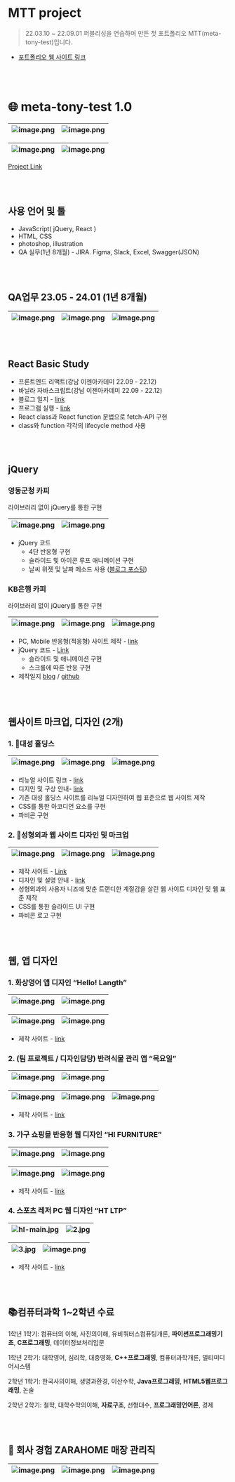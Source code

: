 # MTT project

> 22.03.10 ~ 22.09.01 퍼블리싱을 연습하며 만든 첫 포트폴리오 MTT(meta-tony-test)입니다.

- [ 포트폴리오 웹 사이트 링크](https://tony96kimsh.github.io/portfolio_v1.0/)

<br><br>

# 🌐 meta-tony-test 1.0

![image.png](imgReadMe/image%2028.png) | ![image.png](imgReadMe/image%2029.png)
--|--|

![image.png](imgReadMe/image%2030.png) | ![image.png](imgReadMe/image%2031.png)
--|--|

 [Project Link](https://tony96kimsh.github.io/portfolio_v1.0/portfolio.html)

 <br><br>

## 사용 언어 및 툴

- JavaScript( jQuery, React )
- HTML, CSS
- photoshop, illustration
- QA 실무(1년 8개월) - JIRA. Figma, Slack, Excel, Swagger(JSON)

<br><br>

## QA업무 23.05 - 24.01 (1년 8개월)

![image.png](imgReadMe/image%2033.png) | ![image.png](imgReadMe/image%2032.png) | ![image.png](imgReadMe/image%2034.png)
--|--|--|

<br><br>

## React Basic Study
- 프론트엔드 리액트(강남 이젠아카데미 22.09 - 22.12)
- 바닐라 자바스크립트(강남 이젠아카데미  22.09 - 22.12)
- 블로그 일지 - [link](https://meta-tony.tistory.com/61)
- 프로그램 실행 - [link](https://tony96kimsh.github.io/portfolio_v1.0/list/js2.html)
- React class과 React function 문법으로 fetch-API 구현
- class와 function 각각의 lifecycle method 사용

<br><br>

## jQuery

### 영동군청  카피
라이브러리 없이 jQuery를 통한 구현

![image.png](imgReadMe/image%2035.png) | ![image.png](imgReadMe/image%2036.png)
--|--|

- jQuery 코드
    - 4단 반응형 구현
    - 슬라이드 및 아이콘 루프 애니메이션 구현
    - 날씨 위젯 및 날짜 메소드 사용 ([블로그 포스팅](https://velog.io/@tonyisback/jQuery-%EB%82%A0%EC%A7%9C-%EB%A9%94%EC%86%8C%EB%93%9C-%EC%A3%BC%EA%B0%84-%EB%8B%AC%EB%A0%A5-%EB%A7%8C%EB%93%A4%EA%B8%B0-date-method))

### KB은행 카피
라이브러리 없이 jQuery를 통한 구현

![image.png](imgReadMe/image%2037.png) | ![image.png](imgReadMe/image%2038.png) | ![image.png](imgReadMe/image%2039.png)
--|--|--|

- PC, Mobile 반응형(적응형) 사이트 제작 - [link](https://tony96kimsh.github.io/portfolio_v1.0/list/mark-1.html)
- jQuery 코드 - [Link](https://tony96kimsh.github.io/copy_KB_bank/js/script.js)
    - 슬라이드 및 애니메이션 구현
    - 스크롤에 따른 반응 구현
- 제작일지 [blog](https://velog.io/@tonyisback/001day-%EC%9B%B9%EC%B9%B4%ED%94%BC-KB%EC%B9%B4%EB%93%9C) / [github](https://github.com/tony96kimsh/copy_KB_bank.git)

<br><br>

## 웹사이트 마크업, 디자인 (2개)

### 1. 🎨대성 홀딩스

![image.png](imgReadMe/image%2040.png) | ![image.png](imgReadMe/image%2041.png) | ![image.png](imgReadMe/image%2042.png)
--|--|--|

- 리뉴얼 사이트 링크 - [link](https://tony96kimsh.github.io/portfolio_v1.0/list/ds/index.html)
- 디지인 및 구상 안내- [link](https://tony96kimsh.github.io/portfolio_v1.0/list/mark-4.html)
- 기존 대성 홀딩스 사이트를 리뉴얼 디자인하여 웹 표준으로 웹 사이트 제작
- CSS를 통한 아코디언 요소를 구현
- 파비콘 구현

### 2. 🎨성형외과 웹 사이트 디자인 및 마크업

![image.png](imgReadMe/image%2043.png) | ![image.png](imgReadMe/image%2044.png) | ![image.png](imgReadMe/image%2045.png)
--|--|--|

- 제작 사이트 - [Link](https://tony96kimsh.github.io/portfolio_v1.0/list/hj/index.html)
- 디자인 및 설명 안내 - [link](https://tony96kimsh.github.io/portfolio_v1.0/list/mark-5.html)
- 성형외과의 사용자 니즈에 맞춘 트랜디한 계절감을 살린 웹 사이트 디자인 및 웹 표준 제작
- CSS를 통한 슬라이드 UI 구현
- 파비콘 로고 구현

<br><br>

## 웹, 앱 디자인

### 1. 화상영어 앱 디자인 “Hello! Langth”

![image.png](imgReadMe/image%2046.png) | ![image.png](imgReadMe/image%2047.png)
--|--|

![image.png](imgReadMe/image%2048.png) | ![image.png](imgReadMe/image%2049.png) 
--|--|

- 제작 사이트 - [link](https://tony96kimsh.github.io/portfolio_v1.0/list/wd-1.html)

### 2. (팀 프로젝트 / 디자인담당) 반려식물 관리 앱 “목요일”

![image.png](imgReadMe/image%2050.png) | ![image.png](imgReadMe/image%2051.png)
--|--|

![image.png](imgReadMe/image%2052.png) | ![image.png](imgReadMe/image%2053.png) | ![image.png](imgReadMe/image%2054.png)
--|--|--|


- 제작 사이트 - [link](https://tony96kimsh.github.io/portfolio_v1.0/list/wd-2.html)

### 3. 가구 쇼핑몰 반응형 웹 디자인 “HI FURNITURE”

![image.png](imgReadMe/image%2055.png) | ![image.png](imgReadMe/image%2056.png)
--|--|

![image.png](imgReadMe/image%2057.png) | ![image.png](imgReadMe/image%2058.png)
--|--|


- 제작 사이트 - [link](https://tony96kimsh.github.io/portfolio_v1.0/list/wd-3.html)

### 4. 스포츠 레저 PC 웹 디자인 “HT LTP”

![hl-main.jpg](imgReadMe/hl-main.jpg) | ![2.jpg](imgReadMe/2.jpg)
--|--|

![3.jpg](imgReadMe/3.jpg) | ![image.png](imgReadMe/image%2059.png)
--|--|

- 제작 사이트 - [link](https://tony96kimsh.github.io/portfolio_v1.0/list/wd-4.html)

<br><br>

## 📚컴퓨터과학 1~2학년 수료

1학년 1학기: 컴퓨터의 이해, 사진의이해, 유비쿼터스컴퓨팅개론, **파이썬프로그래밍기초**, **C프로그래밍**, 데이터정보처리입문

1학년 2학기: 대학영어, 심리학, 대중영화, **C++프로그래밍**, 컴퓨터과학개론, 멀티미디어시스템

2학년 1학기: 한국사의이해, 생명과환경, 이산수학, **Java프로그래밍**, **HTML5웹프로그래밍**, 논술

2학년 2학기: 철학, 대학수학의이해, **자료구조**, 선형대수, **프로그래밍언어론**, 경제

<br><br>

## 🎨 회사 경험 ZARAHOME 매장 관리직

![image.png](imgReadMe/image%2060.png) | ![image.png](imgReadMe/image%2061.png) | ![image.png](imgReadMe/image%2062.png)
--|--|--|
